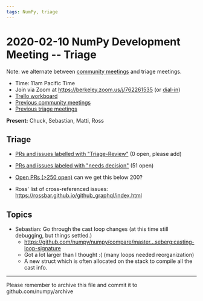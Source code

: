 ```yaml
---
tags: NumPy, triage
---
```


# 2020-02-10 NumPy Development Meeting -- Triage

Note: we alternate between [community meetings](https://hackmd.io/76o-IxCjQX2mOXO_wwkcpg) and triage meetings.

- Time: 11am Pacific Time
- Join via Zoom at https://berkeley.zoom.us/j/762261535 (or [dial-in](https://berkeley.zoom.us/u/aC3ENhycM))
- [Trello workboard](https://trello.com/b/Azg4fYZH/numpy-at-bids)
- [Previous community meetings](https://github.com/numpy/archive/tree/master/status_meetings)
- [Previous triage meetings](https://github.com/numpy/archive/tree/master/triage_meetings)


**Present:** Chuck, Sebastian, Matti, Ross


## Triage

- [PRs and issues labelled with "Triage-Review"](https://github.com/numpy/numpy/labels/Triage-review) (0 open, please add)

- [PRs and issues labeled with "needs decision"](https://github.com/numpy/numpy/labels/54%20-%20Needs%20decision) (51 open)

- [Open PRs (>250 open)](https://github.com/numpy/numpy/pulls) can we get this below 200?

- Ross' list of cross-referenced issues: https://rossbar.github.io/github_graphql/index.html



## Topics

- Sebastian: Go through the cast loop changes (at this time still debugging, but things settled.)
    - https://github.com/numpy/numpy/compare/master...seberg:casting-loop-signature
    - Got a lot larger than I thought :( (many loops needed reorganization)
    - A new struct which is often allocated on the stack to compile all the cast info.




---

Please remember to archive this file and commit it to github.com/numpy/archive
